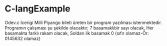 # C-langExample
Odev.c Icerigi
Milli Piyango bileti üreten bir program yazılması istenmektedir.
Programın çalışması şu şekilde olacaktır;
7 basamaklıbir sayı olacak,
Her basamakta farklı rakam olacak,
Soldan ilk basamak 0 (sıfır olamaz-Ör: 0145632 olamaz)
